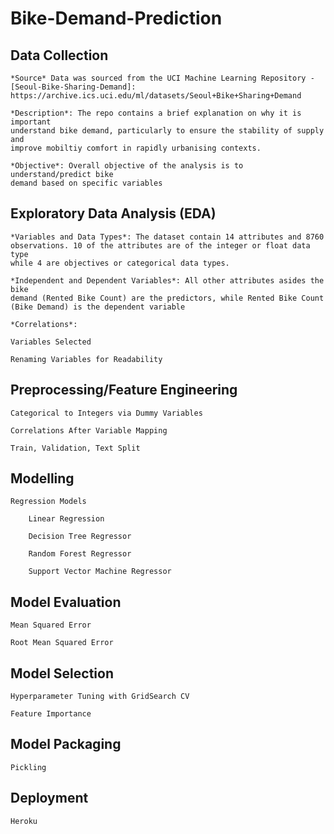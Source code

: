 # Bike-Demand-Prediction

## Data Collection

    *Source* Data was sourced from the UCI Machine Learning Repository -
    [Seoul-Bike-Sharing-Demand]: https://archive.ics.uci.edu/ml/datasets/Seoul+Bike+Sharing+Demand

    *Description*: The repo contains a brief explanation on why it is important
    understand bike demand, particularly to ensure the stability of supply and
    improve mobiltiy comfort in rapidly urbanising contexts.

    *Objective*: Overall objective of the analysis is to understand/predict bike
    demand based on specific variables

## Exploratory Data Analysis (EDA)

    *Variables and Data Types*: The dataset contain 14 attributes and 8760
    observations. 10 of the attributes are of the integer or float data type
    while 4 are objectives or categorical data types.

    *Independent and Dependent Variables*: All other attributes asides the bike
    demand (Rented Bike Count) are the predictors, while Rented Bike Count
    (Bike Demand) is the dependent variable

    *Correlations*:

    Variables Selected

    Renaming Variables for Readability

## Preprocessing/Feature Engineering

    Categorical to Integers via Dummy Variables

    Correlations After Variable Mapping

    Train, Validation, Text Split

## Modelling

    Regression Models

        Linear Regression

        Decision Tree Regressor

        Random Forest Regressor

        Support Vector Machine Regressor

## Model Evaluation

    Mean Squared Error

    Root Mean Squared Error

## Model Selection

    Hyperparameter Tuning with GridSearch CV

    Feature Importance

## Model Packaging

    Pickling

## Deployment

    Heroku
